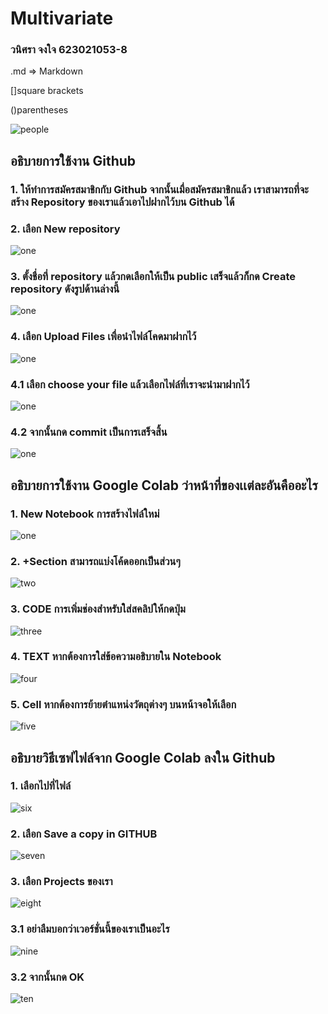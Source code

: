 # Multivariate

### วนิศรา จงใจ 623021053-8

.md => Markdown 

[]square brackets

()parentheses

![people](4F12733A-1400-463D-946D-A5A9BB835D27.jpeg)

## อธิบายการใช้งาน Github
### 1. ให้ทำการสมัครสมาชิกกับ Github จากนั้นเมื่อสมัครสมาชิกแล้ว เราสามารถที่จะสร้าง Repository ของเราแล้วเอาไปฝากไว้บน Github ได้

### 2. เลือก New repository

![one](1111.png)

### 3. ตั้งชื่อที่ repository แล้วกดเลือกให้เป็น public เสร็จแล้วก็กด Create repository ดังรูปด้านล่างนี้

![one](1111.png)

### 4. เลือก Upload Files เพื่อนำไฟล์โคดมาฝากไว้

![one](1111.png)

### 4.1 เลือก choose your file แล้วเลือกไฟล์ที่เราจะนำมาฝากไว้

![one](1111.png)

### 4.2 จากนั้นกด commit เป็นการเสร็จสิ้น

![one](1111.png)

## อธิบายการใช้งาน Google Colab ว่าหน้าที่ของเเต่ละอันคืออะไร 
### 1. New Notebook การสร้างไฟล์ใหม่ 

![one](1111.png)

### 2. +Section สามารถแบ่งโค้ดออกเป็นส่วนๆ

![two](two.png)

### 3. CODE การเพิ่มช่องสำหรับใส่สคลิปให้กดปุ่ม

![three](three.png)

### 4. TEXT หากต้องการใส่ข้อความอธิบายใน Notebook  

![four](four.png)

### 5. Cell หากต้องการย้ายตำแหน่งวัตถุต่างๆ บนหน้าจอให้เลือก  
![five](five.png)

## อธิบายวิธีเซฟไฟล์จาก Google Colab ลงใน Github

### 1. เลือกไปที่ไฟล์ 

![six](222.png)

### 2. เลือก Save a copy in GITHUB

![seven](333.png)

### 3. เลือก Projects ของเรา 

![eight](444.png)

### 3.1 อย่าลืมบอกว่าเวอร์ชั่นนี้ของเราเป็นอะไร

![nine](555.png)

### 3.2 จากนั้นกด OK

![ten](666.png)





